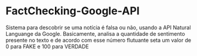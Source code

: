 # FactChecking-Google-API
Sistema para descobrir se uma notícia é falsa ou não, usando a API Natural Languange da Google. Basicamente, analisa a quantidade de sentimento presente no texto e de acordo com esse número flutuante seta um valor de 0 para FAKE e 100 para VERDADE
